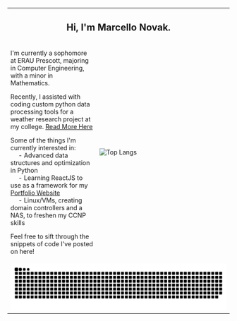 <style>
  table, td, tr {
    border: none;
  }
</style>

<table style="width: 100%;">
  <!-- Row for Name -->
  <tr>
    <td colspan="2" style="text-align: center;">
      <h2>Hi, I'm Marcello Novak.</h2>
    </td>
  </tr>

  <!-- Row for Text and Stats Card -->
  <tr>
    <!-- Text block -->
    <td style="width: 40%;">
      <p>I'm currently a sophomore at ERAU Prescott, majoring in Computer Engineering, with a minor in Mathematics.</p>
      <p>Recently, I assisted with coding custom python data processing tools for a weather research project at my college. 
        <a href="https://news.erau.edu/headlines/embry-riddle-researchers-use-machine-learning-to-tackle-monsoon-season">Read More Here</a></p>
      <p>Some of the things I'm currently interested in: <br>
         &emsp; - Advanced data structures and optimization in Python <br>
         &emsp; - Learning ReactJS to use as a framework for my <a href="https://marcellonovak.com">Portfolio Website</a> <br>
         &emsp; - Linux/VMs, creating domain controllers and a NAS, to freshen my CCNP skills
      </p>
      <p>Feel free to sift through the snippets of code I've posted on here!</p>
    </td>
    
  <!-- Stats card -->
  <td style="width: 60%;">
    <img src="https://github-readme-stats.vercel.app/api/top-langs/?username=marcellonovak&theme=algolia" alt="Top Langs">
  </td>
  </tr>
  
  <!-- Row for Snake Game -->
  <tr>
    <td colspan="2">
      <picture>
        <source media="(prefers-color-scheme: dark)" srcset="https://raw.githubusercontent.com/marcellonovak/marcellonovak/output/github-contribution-grid-snake-dark.svg">
        <source media="(prefers-color-scheme: light)" srcset="https://raw.githubusercontent.com/marcellonovak/marcellonovak/output/github-contribution-grid-snake.svg">
        <img alt="github contribution grid snake animation" src="https://raw.githubusercontent.com/marcellonovak/marcellonovak/output/github-contribution-grid-snake.svg" style="width: 100%;">
      </picture>
    </td>
  </tr>
